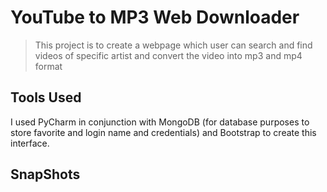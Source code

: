 # YouTube to MP3 Web Downloader
> This project is to create a webpage which user can search and find videos of specific artist and convert the video into mp3 and mp4 format


## Tools Used
I used PyCharm in conjunction with MongoDB (for database purposes to store favorite and login name and credentials) and Bootstrap to create this interface.

## SnapShots


